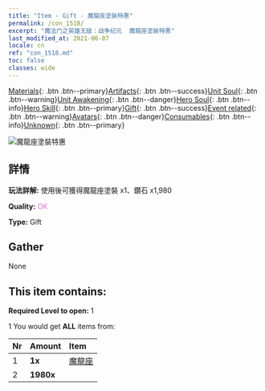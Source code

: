 ```yaml
---
title: "Item - Gift - 魔龍座塗裝特惠"
permalink: /con_1518/
excerpt: "魔法门之英雄无敌：战争纪元  魔龍座塗裝特惠"
last_modified_at: 2021-06-07
locale: cn
ref: "con_1518.md"
toc: false
classes: wide
---
```

 [Materials](/ItemsCN/){: .btn .btn--primary}[Artifacts](/ItemsCN/Artifacts/){: .btn .btn--success}[Unit Soul](/ItemsCN/UnitSoul/){: .btn .btn--warning}[Unit Awakening](/ItemsCN/UnitAwakening/){: .btn .btn--danger}[Hero Soul](/ItemsCN/HeroSoul/){: .btn .btn--info}[Hero Skill](/ItemsCN/HeroSkill/){: .btn .btn--primary}[Gift](/ItemsCN/Gift/){: .btn .btn--success}[Event related](/ItemsCN/Events/){: .btn .btn--warning}[Avatars](/ItemsCN/Avatars/){: .btn .btn--danger}[Consumables](/ItemsCN/Consumables/){: .btn .btn--info}[Unknown](/ItemsCN/Unknown/){: .btn .btn--primary}

 ![魔龍座塗裝特惠](/images/t/i_907132.png)

## 詳情
 **玩法詳解:** 使用後可獲得魔龍座塗裝 x1、鑽石 x1,980

 **Quality:** <span style="color: #DA70D6">OK</span>

 **Type:** Gift

## Gather

  None

## This item contains:

 **Required Level to open:** 1

 1 You would get **ALL** items  from:

  | Nr | Amount |     Item    |
  |:---|:-------|:------------|
  | 1 |  **1x** | [魔龍座](/cn/Items/con_1073/) |  | 
  | 2 |  **1980x** | <i class="fas fa-gem"/> |  | 
